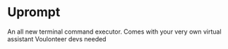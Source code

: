 # Uprompt
An all new terminal command executor. Comes with your very own virtual assistant
Voulonteer devs needed
